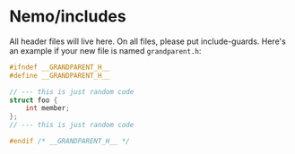 # Nemo/includes
All header files will live here. On all files, please put include-guards. Here's an example if your new file is named `grandparent.h`:
```cpp
#ifndef __GRANDPARENT_H__
#define __GRANDPARENT_H__

// --- this is just random code
struct foo { 
    int member;
};
// --- this is just random code

#endif /* __GRANDPARENT_H__ */

```